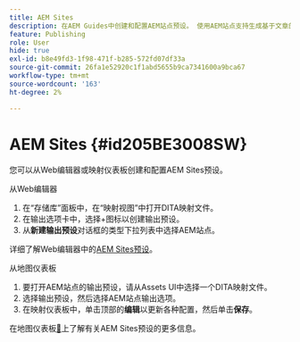 ```yaml
---
title: AEM Sites
description: 在AEM Guides中创建和配置AEM站点预设。 使用AEM站点支持生成基于文章的输出、输出链接主题、发布控制台并在内容中搜索字符串。
feature: Publishing
role: User
hide: true
exl-id: b8e49fd3-1f98-471f-b285-572fd07df33a
source-git-commit: 26fa1e52920c1f1abd5655b9ca7341600a9bca67
workflow-type: tm+mt
source-wordcount: '163'
ht-degree: 2%

---
```


# AEM Sites {#id205BE3008SW}



您可以从Web编辑器或映射仪表板创建和配置AEM Sites预设。

从Web编辑器&#x200B;**&#x200B;**

1. 在“存储库”面板中，在“映射视图”中打开DITA映射文件。
1. 在输出选项卡中，选择+图标以创建输出预设。
1. 从&#x200B;**新建输出预设**&#x200B;对话框的类型下拉列表中选择AEM站点。

详细了解Web编辑器中的[AEM Sites预设](generate-output-aem-site-web-editor.md)。


从地图仪表板&#x200B;**&#x200B;**


1. 要打开AEM站点的输出预设，请从Assets UI中选择一个DITA映射文件。
1. 选择输出预设，然后选择AEM站点输出选项。
1. 在映射仪表板中，单击顶部的&#x200B;**编辑**&#x200B;以更新各种配置，然后单击&#x200B;**保存**。

在地图仪表板[&#128279;](generate-output-aem-site-map-dashboard.md)上了解有关AEM Sites预设的更多信息。
